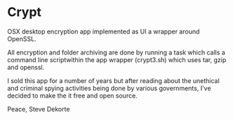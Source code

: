 Crypt
=====

OSX desktop encryption app implemented as UI a wrapper around OpenSSL. 

All encryption and folder archiving are done by running a task which calls a command line scriptwithin the app wrapper  (crypt3.sh) which uses tar, gzip and openssl.

I sold this app for a number of years but after reading about the unethical and criminal spying activities being done by various governments, I've decided to make the it free and open source.

Peace,
Steve Dekorte
